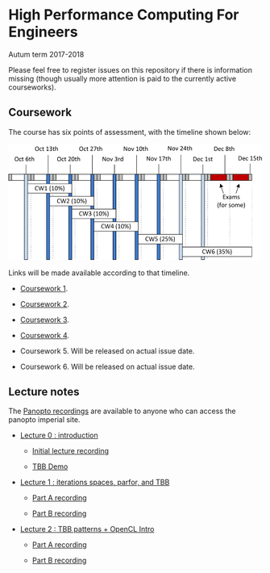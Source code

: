 High Performance Computing For Engineers
========================================

Autum term 2017-2018

Please feel free to register issues on this repository if there is
information missing (though usually more attention is paid to the
currently active courseworks).

Coursework
----------

The course has six points of assessment, with the timeline
shown below:

![Timeline](timetable.png)

Links will be made available according to that timeline.

- [Coursework 1](https://github.com/HPCE/hpce-2017-cw1).

- [Coursework 2](https://github.com/HPCE/hpce-2017-cw2).

- [Coursework 3](https://github.com/HPCE/hpce-2017-cw3).

- [Coursework 4](https://github.com/HPCE/hpce-2017-cw4).

- Coursework 5. Will be released on actual issue date.

- Coursework 6. Will be released on actual issue date.

Lecture notes
-------------

The [Panopto recordings](https://imperial.cloud.panopto.eu/Panopto/Pages/Sessions/List.aspx?folderID=2cdaa85b-941b-4e13-a84a-f389d0b681e1) are available to anyone who can access the panopto imperial site.

- [Lecture 0 : introduction](slides/hpce-lec0-introduction.pdf)

  - [Initial lecture recording](https://imperial.cloud.panopto.eu/Panopto/Pages/Viewer.aspx?id=7cd4f204-fb13-4398-97ed-f2996e746804)

  - [TBB Demo](https://imperial.cloud.panopto.eu/Panopto/Pages/Viewer.aspx?id=8e5be91f-67b7-4d60-a0f2-b3ffa487d754)

- [Lecture 1 : iterations spaces, parfor, and TBB](slides/hpce-lec1-parfor-plus-tbb.pdf)

  - [Part A recording](https://imperial.cloud.panopto.eu/Panopto/Pages/Viewer.aspx?id=fa54db88-26b9-4f46-93f6-e5b7a712bf2e)

  - [Part B recording](https://imperial.cloud.panopto.eu/Panopto/Pages/Viewer.aspx?id=cf633f28-063f-4322-a742-dee82d135ad1)

- [Lecture 2 : TBB patterns + OpenCL Intro](slides/hpce-lec2-tbb-to-opencl.pdf)

  - [Part A recording](https://imperial.cloud.panopto.eu/Panopto/Pages/Viewer.aspx?id=e405c9ad-7c16-4751-a1e8-5d816209ba7b)

  - [Part B recording](https://imperial.cloud.panopto.eu/Panopto/Pages/Viewer.aspx?id=554152c5-4f32-41b6-926b-1b381f88f187)
